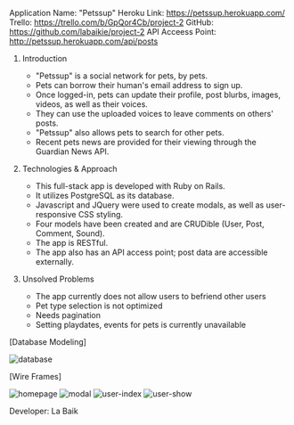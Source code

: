 
Application Name: "Petssup"
Heroku Link: https://petssup.herokuapp.com/
Trello: https://trello.com/b/GpQor4Cb/project-2
GitHub: https://github.com/labaikie/project-2
API Acceess Point: http://petssup.herokuapp.com/api/posts


1. Introduction
    - "Petssup" is a social network for pets, by pets.
    - Pets can borrow their human's email address to sign up.
    - Once logged-in, pets can update their profile, post blurbs, images, videos, as well as their voices.
    - They can use the uploaded voices to leave comments on others' posts.
    - "Petssup" also allows pets to search for other pets.
    - Recent pets news are provided for their viewing through the Guardian News API.

2. Technologies & Approach
    - This full-stack app is developed with Ruby on Rails.
    - It utilizes PostgreSQL as its database.
    - Javascript and JQuery were used to create modals, as well as user-responsive CSS styling.
    - Four models have been created and are CRUDible (User, Post, Comment, Sound).
    - The app is RESTful.
    - The app also has an API access point; post data are accessible externally.

3. Unsolved Problems
    - The app currently does not allow users to befriend other users
    - Pet type selection is not optimized
    - Needs pagination
    - Setting playdates, events for pets is currently unavailable

[Database Modeling]

![database](app/assets/images/development/database.jpg)

[Wire Frames]

![homepage](app/assets/images/development/home-page.jpg)
![modal](app/assets/images/development/modal.jpg)
![user-index](app/assets/images/development/user-index.jpg)
![user-show](app/assets/images/development/user-show.jpg)

Developer: La Baik

